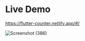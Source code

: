 # Live Demo
https://flutter-counter.netlify.app/#/

![Screenshot (386)](https://user-images.githubusercontent.com/84490798/211098709-30108388-b012-4283-ab98-cb4ce426f097.png)

